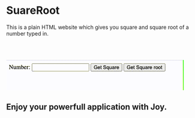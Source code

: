 # SuareRoot

This is a plain HTML website which gives you square and square root of a number typed in.

<br>
<br>

![Alt Text](./videos/demo.gif)


## Enjoy your powerfull application with Joy.
